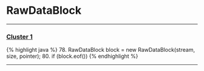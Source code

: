 # RawDataBlock

***

### [Cluster 1](./1)
{% highlight java %}
78. RawDataBlock block = new RawDataBlock(stream, size, pointer);
80. if (block.eof())
{% endhighlight %}

***

